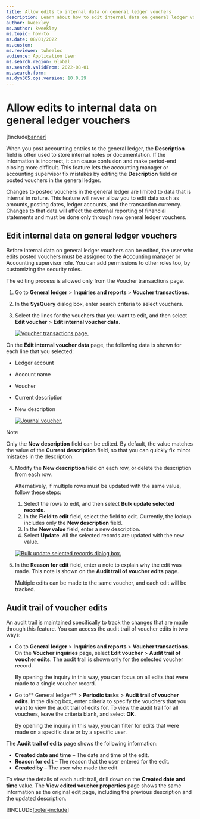 ```yaml
---
title: Allow edits to internal data on general ledger vouchers
description: Learn about how to edit internal data on general ledger vouchers, including an outline on auditing trails of voucher edits.
author: kweekley
ms.author: kweekley
ms.topic: how-to
ms.date: 08/01/2022
ms.custom:
ms.reviewer: twheeloc
audience: Application User
ms.search.region: Global
ms.search.validFrom: 2022-08-01
ms.search.form: 
ms.dyn365.ops.version: 10.0.29
---
```


# Allow edits to internal data on general ledger vouchers

[!include[banner](../includes/banner.md)]


When you post accounting entries to the general ledger, the **Description** field is often used to store internal notes or documentation. If the information is incorrect, it can cause confusion and make period-end closing more difficult. This feature lets the accounting manager or accounting supervisor fix mistakes by editing the **Description** field on posted vouchers in the general ledger.

Changes to posted vouchers in the general ledger are limited to data that is internal in nature. This feature will never allow you to edit data such as amounts, posting dates, ledger accounts, and the transaction currency. Changes to that data will affect the external reporting of financial statements and must be done only through new general ledger vouchers.

## Edit internal data on general ledger vouchers

Before internal data on general ledger vouchers can be edited, the user who edits posted vouchers must be assigned to the Accounting manager or Accounting supervisor role. You can add permissions to other roles too, by customizing the security roles.

The editing process is allowed only from the Voucher transactions page.

1. Go to **General ledger** > **Inquiries and reports** > **Voucher transactions**.
2. In the **SysQuery** dialog box, enter search criteria to select vouchers.
3. Select the lines for the vouchers that you want to edit, and then select **Edit voucher** > **Edit internal voucher data**.

    [![Voucher transactions page.](./media/voucher-transactions-page.png)](./media/voucher-transactions-page.png)
    
On the **Edit internal voucher data** page, the following data is shown for each line that you selected:
  
  - Ledger account
  - Account name
  - Voucher
  - Current description
  - New description

    [![Journal voucher.](./media/edit-internal-voucher-data.png)](./media/edit-internal-voucher-data.png)
    
> [!NOTE]
> Only the **New description** field can be edited. By default, the value matches the value of the **Current description** field, so that you can quickly fix minor mistakes in the description.

4. Modify the **New description** field on each row, or delete the description from each row.

   Alternatively, if multiple rows must be updated with the same value, follow these steps:

      1. Select the rows to edit, and then select **Bulk update selected records**.
      2. In the **Field to edit** field, select the field to edit. Currently, the lookup includes only the **New description** field.
      3. In the **New value** field, enter a new description.
      4. Select **Update**. All the selected records are updated with the new value.

      [![Bulk update selected records dialog box.](./media/bulk-update-selected-records.png)](./media/bulk-update-selected-records.png)
    
5. In the **Reason for edit** field, enter a note to explain why the edit was made. This note is shown on the **Audit trail of voucher edits** page.

   Multiple edits can be made to the same voucher, and each edit will be tracked.

## Audit trail of voucher edits

An audit trail is maintained specifically to track the changes that are made through this feature. You can access the audit trail of voucher edits in two ways:

  - Go to **General ledger** > **Inquiries and reports** > **Voucher transactions**. On the **Voucher inquiries** page, select **Edit voucher** > **Audit trail of voucher edits**. The audit trail is shown only for the selected voucher record. 
   
    By opening the inquiry in this way, you can focus on all edits that were made to a single voucher record.
  
  - Go to** General ledger** > **Periodic tasks** > **Audit trail of voucher edits**. In the dialog box, enter criteria to specify the vouchers that you want to view the audit trail of edits for. To view the audit trail for all vouchers, leave the criteria blank, and select **OK**. 
    
    By opening the inquiry in this way, you can filter for edits that were made on a specific date or by a specific user.

The **Audit trail of edits** page shows the following information:

- **Created date and time** – The date and time of the edit.
- **Reason for edit** – The reason that the user entered for the edit.
- **Created by** – The user who made the edit.

To view the details of each audit trail, drill down on the **Created date and time** value. The **View edited voucher properties** page shows the same information as the original edit page, including the previous description and the updated description.


[!INCLUDE[footer-include](../../includes/footer-banner.md)]
